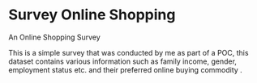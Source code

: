# Survey Online Shopping
An Online Shopping Survey 

This is a simple survey that was conducted by me as part of a POC, this dataset contains various information such as family income, gender, employment status etc. and their preferred online buying commodity .
